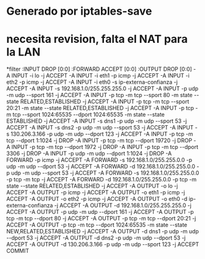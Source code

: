 # Generado por iptables-save 
# necesita revision, falta el NAT para la LAN
*filter
:INPUT DROP [0:0]
:FORWARD ACCEPT [0:0]
:OUTPUT DROP [0:0]
-A INPUT -i lo -j ACCEPT
-A INPUT -i eth1 -p icmp -j ACCEPT
-A INPUT -i eth2 -p icmp -j ACCEPT
-A INPUT -i eth0 -s ip-externa-confianza -j ACCEPT
-A INPUT -s 192.168.1.0/255.255.255.0 -j ACCEPT
-A INPUT -p udp -m udp --sport 161 -j ACCEPT
-A INPUT -p tcp -m tcp --sport 80 -m state --state RELATED,ESTABLISHED -j ACCEPT
-A INPUT -p tcp -m tcp --sport 20:21 -m state --state RELATED,ESTABLISHED -j ACCEPT
-A INPUT -p tcp -m tcp --sport 1024:65535 --dport 1024:65535 -m state --state ESTABLISHED -j ACCEPT
-A INPUT -s dns1 -p udp -m udp --sport 53 -j ACCEPT
-A INPUT -s dns2 -p udp -m udp --sport 53 -j ACCEPT
-A INPUT -s 130.206.3.166 -p udp -m udp --dport 123 -j ACCEPT
-A INPUT -p tcp -m tcp --dport 1:1024 -j DROP
-A INPUT -p tcp -m tcp --dport 19720 -j DROP
-A INPUT -p tcp -m tcp --dport 1972 -j DROP
-A INPUT -p tcp -m tcp --dport 3306 -j DROP
-A INPUT -p udp -m udp --dport 1:1024 -j DROP
-A FORWARD -p icmp -j ACCEPT
-A FORWARD -s 192.168.1.0/255.255.0.0 -p udp -m udp --dport 53 -j ACCEPT
-A FORWARD -d 192.168.1.0/255.255.0.0 -p udp -m udp --sport 53 -j ACCEPT
-A FORWARD -s 192.168.1.0/255.255.0.0 -p tcp -m tcp -j ACCEPT
-A FORWARD -d 192.168.1.0/255.255.0.0 -p tcp -m state --state RELATED,ESTABLISHED -j ACCEPT
-A OUTPUT -o lo -j ACCEPT
-A OUTPUT -p icmp -j ACCEPT
-A OUTPUT -o eth1 -p icmp -j ACCEPT
-A OUTPUT -o eth2 -p icmp -j ACCEPT
-A OUTPUT -o eth0 -d ip-externa-confianza -j ACCEPT
-A OUTPUT -d 192.168.1.0/255.255.255.0 -j ACCEPT
-A OUTPUT -p udp -m udp --dport 161 -j ACCEPT
-A OUTPUT -p tcp -m tcp --dport 80 -j ACCEPT
-A OUTPUT -p tcp -m tcp --dport 20:21 -j ACCEPT
-A OUTPUT -p tcp -m tcp --dport 1024:65535 -m state --state NEW,RELATED,ESTABLISHED -j ACCEPT
-A OUTPUT -d dns1 -p udp -m udp --dport 53 -j ACCEPT
-A OUTPUT -d dns2 -p udp -m udp --dport 53 -j ACCEPT
-A OUTPUT -d 130.206.3.166 -p udp -m udp --sport 123 -j ACCEPT
COMMIT